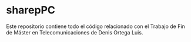# sharepPC
Este repositorio contiene todo el código relacionado con el Trabajo de Fin de Máster en Telecomunicaciones de Denis Ortega Luis.
